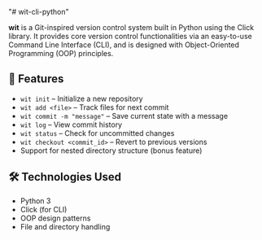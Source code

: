 "# wit-cli-python" 

**wit** is a  Git-inspired version control system built in Python using the Click library. It provides core version control functionalities via an easy-to-use Command Line Interface (CLI), and is designed with Object-Oriented Programming (OOP) principles.

## 🚀 Features

- `wit init` – Initialize a new repository
- `wit add <file>` – Track files for next commit
- `wit commit -m "message"` – Save current state with a message
- `wit log` – View commit history
- `wit status` – Check for uncommitted changes
- `wit checkout <commit_id>` – Revert to previous versions
- Support for nested directory structure (bonus feature)

## 🛠️ Technologies Used

- Python 3
- Click (for CLI)
- OOP design patterns
- File and directory handling


